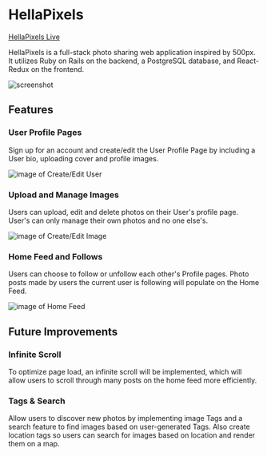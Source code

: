# HellaPixels

[HellaPixels Live][heroku]

[heroku]: http://hellapixels.herokuapp.com/

HellaPixels is a full-stack photo sharing web application inspired by 500px. It utilizes Ruby on Rails on the backend, a PostgreSQL database, and React-Redux on the frontend.

![screenshot](http://res.cloudinary.com/da6jfurzj/image/upload/v1495825547/splash_llhnun.png)

## Features

### User Profile Pages

Sign up for an account and create/edit the User Profile Page by including a User bio, uploading cover and profile images.

![image of Create/Edit User](http://res.cloudinary.com/da6jfurzj/image/upload/v1495833451/Screen_Shot_2017-05-26_at_2.17.08_PM_hqhh8p.png)

### Upload and Manage Images

Users can upload, edit and delete photos on their User's profile page. User's can only manage their own photos and no one else's.

![image of Create/Edit Image](http://res.cloudinary.com/da6jfurzj/image/upload/v1495832607/Screen_Shot_2017-05-26_at_2.02.35_PM_xql36d.png)

### Home Feed and Follows

Users can choose to follow or unfollow each other's Profile pages. Photo posts made by users the current user is following will populate on the Home Feed.

![image of Home Feed](http://res.cloudinary.com/da6jfurzj/image/upload/v1495833044/Screen_Shot_2017-05-26_at_2.08.32_PM_2_ikbubk.png)

## Future Improvements

### Infinite Scroll

To optimize page load, an infinite scroll will be implemented, which will allow users to scroll through many posts on the home feed more efficiently.

### Tags & Search

Allow users to discover new photos by implementing image Tags and a search feature to find images based on user-generated Tags. Also create location tags so users can search for images based on location and render them on a map.

